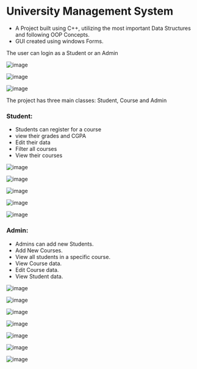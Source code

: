 # University Management System

- A Project built using C++, utilizing the most important Data Structures and following OOP Concepts. 
- GUI created using windows Forms.

The user can login as a Student or an Admin

![image](https://github.com/shetiah/UMS/assets/109703738/e4a97766-5d32-41f7-925f-14723363f841)

![image](https://github.com/shetiah/UMS/assets/109703738/2d757eab-a78b-4437-aceb-27f611164e24)

![image](https://github.com/shetiah/UMS/assets/109703738/c41e174a-838d-469c-ad5a-e191fdc8c0b2)


The project has three main classes: Student, Course and Admin

### Student:
- Students can register for a course
- view their grades and CGPA
- Edit their data
- Filter all courses
- View their courses

![image](https://github.com/shetiah/UMS/assets/109703738/682d415c-714f-4738-85f2-0151d9f4f88e)

![image](https://github.com/shetiah/UMS/assets/109703738/ab90b57c-be18-421a-b3d0-da59a78d3ba6)

![image](https://github.com/shetiah/UMS/assets/109703738/407fab91-ab9e-43d8-a9a7-0e580793b510)

![image](https://github.com/shetiah/UMS/assets/109703738/6f77db96-6a37-4526-8a1c-84376eafb5dc)

![image](https://github.com/shetiah/UMS/assets/109703738/9dab07f3-bddc-4f0a-bfe5-546ef29febdf)


### Admin:
- Admins can add new Students.
- Add New Courses.
- View all students in a specific course.
- View Course data.
- Edit Course data.
- View Student data.

![image](https://github.com/shetiah/UMS/assets/109703738/949b0567-1c34-4435-9697-2a6e691e48a9)

![image](https://github.com/shetiah/UMS/assets/109703738/d5d5d1e7-0400-4d8f-928c-d13183b3fd9a)

![image](https://github.com/shetiah/UMS/assets/109703738/932c64b2-efa4-405f-88fe-5ca405ac1178)

![image](https://github.com/shetiah/UMS/assets/109703738/4bd0003f-886b-4090-bedb-ac428b24766a)

![image](https://github.com/shetiah/UMS/assets/109703738/71a3337e-d130-4b91-b95b-c1331a37dc63)

![image](https://github.com/shetiah/UMS/assets/109703738/2e7bbd6d-0311-4e57-87ab-d663adf92482)

![image](https://github.com/shetiah/UMS/assets/109703738/18a325a1-b2ce-46e6-b9eb-b9d2a907e3f4)


